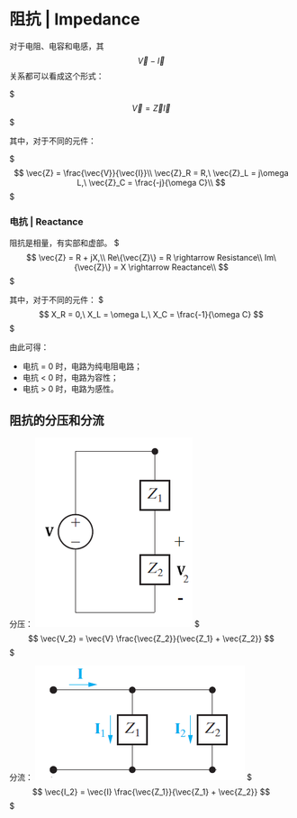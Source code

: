 # 阻抗 | Impedance

对于电阻、电容和电感，其 $$\vec{V} - \vec{I}$$ 关系都可以看成这个形式：

$$$
\vec{V} = \vec{Z} \vec{I}
$$$

其中，对于不同的元件：

$$$
\vec{Z} = \frac{\vec{V}}{\vec{I}}\\
\vec{Z}_R = R,\ \vec{Z}_L = j\omega L,\ \vec{Z}_C = \frac{-j}{\omega C}\\
$$$

### 电抗 | Reactance

阻抗是相量，有实部和虚部。
$$$
\vec{Z} = R + jX,\\
Re\{\vec{Z}\} = R \rightarrow Resistance\\
Im\{\vec{Z}\} = X \rightarrow Reactance\\
$$$

其中，对于不同的元件：
$$$
X_R = 0,\ X_L = \omega L,\ X_C = \frac{-1}{\omega C}
$$$

由此可得：
- 电抗 = 0 时，电路为纯电阻电路；
- 电抗 < 0 时，电路为容性；
- 电抗 > 0 时，电路为感性。

## 阻抗的分压和分流

分压：
![阻抗分压图例](.阻抗/阻抗分压图例.png)
$$$
\vec{V_2} = \vec{V} \frac{\vec{Z_2}}{\vec{Z_1} + \vec{Z_2}}
$$$

分流：
![阻抗分流图例](.阻抗/阻抗分流图例.png)
$$$
\vec{I_2} = \vec{I} \frac{\vec{Z_1}}{\vec{Z_1} + \vec{Z_2}}
$$$
